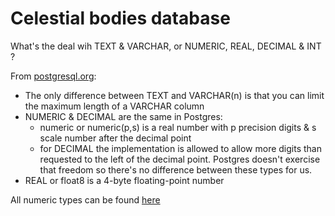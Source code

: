 # Celestial bodies database

What's the deal wih TEXT & VARCHAR, or NUMERIC, REAL, DECIMAL & INT ?

From [postgresql.org](https://www.postgresql.org/docs/current/datatype-numeric.html#DATATYPE-NUMERIC-DECIMAL):

- The only difference between TEXT and VARCHAR(n) is that you can limit the maximum length of a VARCHAR column
- NUMERIC & DECIMAL are the same in Postgres:
  - numeric or numeric(p,s) is a real number with p precision digits & s scale number after the decimal point
  - for DECIMAL the implementation is allowed to allow more digits than requested to the left of the decimal point. Postgres doesn't exercise that freedom so there's no difference between these types for us.
- REAL or float8 is a 4-byte floating-point number

All numeric types can be found [here](https://www.postgresql.org/docs/current/datatype-numeric.html)
